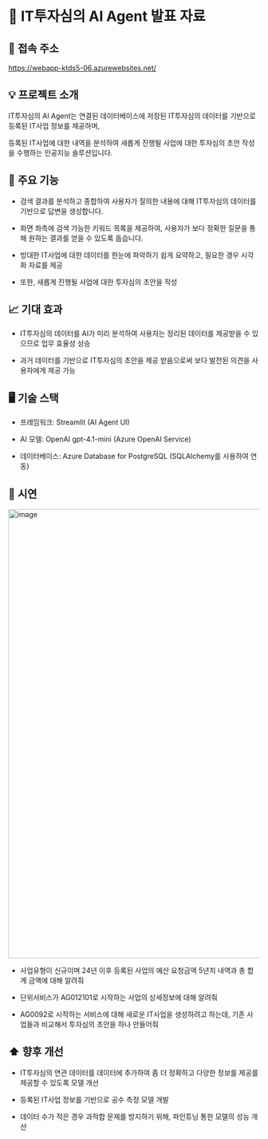 # 🏢 IT투자심의 AI Agent 발표 자료

## 🔗 접속 주소

https://webapp-ktds5-06.azurewebsites.net/

## 💡 프로젝트 소개

IT투자심의 AI Agent는 연결된 데이터베이스에 저장된 IT투자심의 데이터를 기반으로 등록된 IT사업 정보를 제공하며,

등록된 IT사업에 대한 내역을 분석하여 새롭게 진행될 사업에 대한 투자심의 초안 작성을 수행하는 인공지능 솔루션입니다.

## 🚀 주요 기능

- 검색 결과를 분석하고 종합하여 사용자가 질의한 내용에 대해 IT투자심의 데이터를 기반으로 답변을 생성합니다.

- 화면 좌측에 검색 가능한 키워드 목록을 제공하여, 사용자가 보다 정확한 질문을 통해 원하는 결과를 얻을 수 있도록 돕습니다.

- 방대한 IT사업에 대한 데이터를 한눈에 파악하기 쉽게 요약하고, 필요한 경우 시각화 자료를 제공

- 또한, 새롭게 진행될 사업에 대한 투자심의 초안을 작성

## 📈 기대 효과

- IT투자심의 데이터를 AI가 미리 분석하여 사용자는 정리된 데이터를 제공받을 수 있으므로 업무 효율성 상승
  
- 과거 데이터를 기반으로 IT투자심의 초안을 제공 받음으로써 보다 발전된 의견을 사용자에게 제공 가능

## 🖥️ 기술 스택

- 프레임워크: Streamlit (AI Agent UI)

- AI 모델: OpenAI gpt-4.1-mini (Azure OpenAI Service)

- 데이터베이스: Azure Database for PostgreSQL (SQLAlchemy를 사용하여 연동)

    
## 🎤 시연

<img width="1914" height="900" alt="image" src="https://github.com/user-attachments/assets/c9005873-053e-410d-9303-3bbaa2d185ee" />

- 사업유형이 신규이며 24년 이후 등록된 사업의 예산 요청금액 5년치 내역과 총 합계 금액에 대해 알려줘

- 단위서비스가 AG012101로 시작하는 사업의 상세정보에 대해 알려줘

- AG0092로 시작하는 서비스에 대해 새로운 IT사업을 생성하려고 하는데, 기존 사업들과 비교해서 투자심의 초안을 하나 만들어줘

## ⬆️ 향후 개선

- IT투자심의 연관 데이터를 데이터에 추가하여 좀 더 정확하고 다양한 정보를 제공를 제공할 수 있도록 모델 개선
  
- 등록된 IT사업 정보를 기반으로 공수 측정 모델 개발

- 데이터 수가 적은 경우 과적합 문제를 방지하기 위해, 파인튜닝 통한 모델의 성능 개선
